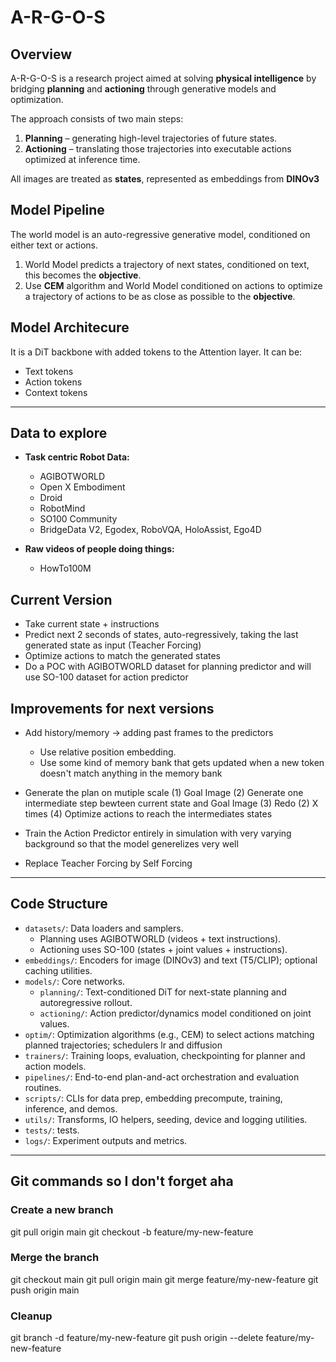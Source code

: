# A-R-G-O-S

## Overview  
A-R-G-O-S is a research project aimed at solving **physical intelligence** by bridging **planning** and **actioning** through generative models and optimization.  

The approach consists of two main steps:  
1. **Planning** – generating high-level trajectories of future states.
2. **Actioning** – translating those trajectories into executable actions optimized at inference time.

All images are treated as **states**, represented as embeddings from **DINOv3**

## Model Pipeline
The world model is an auto-regressive generative model, conditioned on either text or actions.
1. World Model predicts a trajectory of next states, conditioned on text, this becomes the **objective**.
2. Use **CEM** algorithm and World Model conditioned on actions to optimize a trajectory of actions to be as close as possible to the **objective**.

## Model Architecure
It is a DiT backbone with added tokens to the Attention layer. It can be:
- Text tokens
- Action tokens
- Context tokens

---

## Data to explore
- **Task centric Robot Data:**
    - AGIBOTWORLD
    - Open X Embodiment
    - Droid
    - RobotMind
    - SO100 Community
    - BridgeData V2, Egodex, RoboVQA, HoloAssist, Ego4D

- **Raw videos of people doing things:**
    - HowTo100M

## Current Version
- Take current state + instructions
- Predict next 2 seconds of states, auto-regressively, taking the last generated state as input (Teacher Forcing)
- Optimize actions to match the generated states
- Do a POC with AGIBOTWORLD dataset for planning predictor and will use SO-100 dataset for action predictor

## Improvements for next versions
- Add history/memory -> adding past frames to the predictors
    - Use relative position embedding.
    - Use some kind of memory bank that gets updated when a new token doesn't match anything in the memory bank

- Generate the plan on mutiple scale
    (1) Goal Image
    (2) Generate one intermediate step bewteen current state and Goal Image
    (3) Redo (2) X times
    (4) Optimize actions to reach the intermediates states

- Train the Action Predictor entirely in simulation with very varying background so that the model generelizes very well

- Replace Teacher Forcing by Self Forcing

---

## Code Structure
- `datasets/`: Data loaders and samplers.
  - Planning uses AGIBOTWORLD (videos + text instructions).
  - Actioning uses SO-100 (states + joint values + instructions).
- `embeddings/`: Encoders for image (DINOv3) and text (T5/CLIP); optional caching utilities.
- `models/`: Core networks.
  - `planning/`: Text-conditioned DiT for next-state planning and autoregressive rollout.
  - `actioning/`: Action predictor/dynamics model conditioned on joint values.
- `optim/`: Optimization algorithms (e.g., CEM) to select actions matching planned trajectories; schedulers lr and diffusion
- `trainers/`: Training loops, evaluation, checkpointing for planner and action models.
- `pipelines/`: End-to-end plan-and-act orchestration and evaluation routines.
- `scripts/`: CLIs for data prep, embedding precompute, training, inference, and demos.
- `utils/`: Transforms, IO helpers, seeding, device and logging utilities.
- `tests/`: tests.
- `logs/`: Experiment outputs and metrics.

---
## Git commands so I don't forget aha

### Create a new branch
git pull origin main
git checkout -b feature/my-new-feature

### Merge the branch
git checkout main
git pull origin main
git merge feature/my-new-feature
git push origin main

### Cleanup
git branch -d feature/my-new-feature
git push origin --delete feature/my-new-feature


